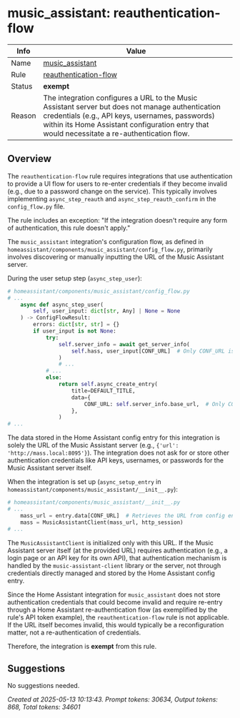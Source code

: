 # music_assistant: reauthentication-flow

| Info   | Value                                                                    |
|--------|--------------------------------------------------------------------------|
| Name   | [music_assistant](https://www.home-assistant.io/integrations/music_assistant/) |
| Rule   | [reauthentication-flow](https://developers.home-assistant.io/docs/core/integration-quality-scale/rules/reauthentication-flow)                                                     |
| Status | **exempt**                                       |
| Reason | The integration configures a URL to the Music Assistant server but does not manage authentication credentials (e.g., API keys, usernames, passwords) within its Home Assistant configuration entry that would necessitate a re-authentication flow. |

## Overview

The `reauthentication-flow` rule requires integrations that use authentication to provide a UI flow for users to re-enter credentials if they become invalid (e.g., due to a password change on the service). This typically involves implementing `async_step_reauth` and `async_step_reauth_confirm` in the `config_flow.py` file.

The rule includes an exception: "If the integration doesn't require any form of authentication, this rule doesn't apply."

The `music_assistant` integration's configuration flow, as defined in `homeassistant/components/music_assistant/config_flow.py`, primarily involves discovering or manually inputting the URL of the Music Assistant server.

During the user setup step (`async_step_user`):
```python
# homeassistant/components/music_assistant/config_flow.py
# ...
    async def async_step_user(
        self, user_input: dict[str, Any] | None = None
    ) -> ConfigFlowResult:
        errors: dict[str, str] = {}
        if user_input is not None:
            try:
                self.server_info = await get_server_info(
                    self.hass, user_input[CONF_URL]  # Only CONF_URL is used here
                )
                # ...
            # ...
            else:
                return self.async_create_entry(
                    title=DEFAULT_TITLE,
                    data={
                        CONF_URL: self.server_info.base_url,  # Only CONF_URL is stored in the entry data
                    },
                )
# ...
```
The data stored in the Home Assistant config entry for this integration is solely the URL of the Music Assistant server (e.g., `{'url': 'http://mass.local:8095'}`). The integration does not ask for or store other authentication credentials like API keys, usernames, or passwords for the Music Assistant server itself.

When the integration is set up (`async_setup_entry` in `homeassistant/components/music_assistant/__init__.py`):
```python
# homeassistant/components/music_assistant/__init__.py
# ...
    mass_url = entry.data[CONF_URL]  # Retrieves the URL from config entry
    mass = MusicAssistantClient(mass_url, http_session)
# ...
```
The `MusicAssistantClient` is initialized only with this URL. If the Music Assistant server itself (at the provided URL) requires authentication (e.g., a login page or an API key for its own API), that authentication mechanism is handled by the `music-assistant-client` library or the server, not through credentials directly managed and stored by the Home Assistant config entry.

Since the Home Assistant integration for `music_assistant` does not store authentication credentials that could become invalid and require re-entry through a Home Assistant re-authentication flow (as exemplified by the rule's API token example), the `reauthentication-flow` rule is not applicable. If the URL itself becomes invalid, this would typically be a reconfiguration matter, not a re-authentication of credentials.

Therefore, the integration is **exempt** from this rule.

## Suggestions

No suggestions needed.

_Created at 2025-05-13 10:13:43. Prompt tokens: 30634, Output tokens: 868, Total tokens: 34601_
